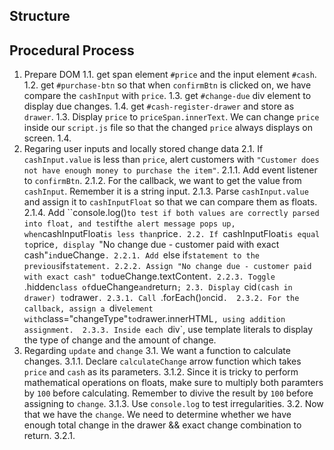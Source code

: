 ## Structure 

## Procedural Process
1. Prepare DOM
  1.1. get span element `#price` and the input element `#cash`.
  1.2. get `#purchase-btn` so that when `confirmBtn` is clicked on, we have compare the `cashInput` with `price`.
  1.3. get `#change-due` div element to display due changes.
  1.4. get `#cash-register-drawer` and store as `drawer`.
  1.3. Display `price` to `priceSpan.innerText`. We can change `price` inside our `script.js` file so that the changed `price` always displays on screen.
  1.4. 
2. Regaring user inputs and locally stored change data
  2.1. If `cashInput.value` is less than `price`, alert customers with `"Customer does not have enough money to purchase the item"`.
     2.1.1. Add event listener to `confirmBtn`.
     2.1.2. For the callback, we want to get the value from `cashInput`. Remember it is a string input.
     2.1.3. Parse `cashInput.value` and assign it to `cashInputFloat` so that we can compare them as floats. 
     2.1.4. Add ``console.log()` to test if both values are correctly parsed into float, and test `if` the alert message pops up, when `cashInputFloat` is less than `price`.
  2.2. If `cashInputFloat` is equal to `price`, display `"No change due - customer paid with exact cash"` in `dueChange`.
    2.2.1. Add `else if` statement to the previous `if` statement.
    2.2.2. Assign "No change due - customer paid with exact cash" to `dueChange.textContent`.
    2.2.3. Toggle `.hidden` class of `dueChange` and `return`;
  2.3. Display `cid` (cash in drawer) to `drawer`.
    2.3.1. Call `.forEach()` on `cid`. 
    2.3.2. For the callback, assign a `div` element with `class="changeType"` to `drawer.innerHTML`, using addition assignment. 
    2.3.3. Inside each `div`, use template literals to display the type of change and the amount of change. 
3. Regarding `update` and `change`
  3.1. We want a function to calculate changes. 
      3.1.1. Declare `calculateChange` arrow function which takes `price` and `cash` as its parameters.
      3.1.2. Since it is tricky to perform mathematical operations on floats, make sure to multiply both paramters by `100` before calculating. Remember to divive the result by `100` before assigning to `change`. 
      3.1.3. Use `console.log` to test irregularities.
  3.2. Now that we have the `change`. We need to determine whether we have enough total change in the drawer && exact change combination to return.
      3.2.1. 


  